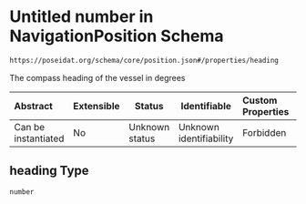 # Untitled number in NavigationPosition Schema

```txt
https://poseidat.org/schema/core/position.json#/properties/heading
```

The compass heading of the vessel in degrees


| Abstract            | Extensible | Status         | Identifiable            | Custom Properties | Additional Properties | Access Restrictions | Defined In                                                           |
| :------------------ | ---------- | -------------- | ----------------------- | :---------------- | --------------------- | ------------------- | -------------------------------------------------------------------- |
| Can be instantiated | No         | Unknown status | Unknown identifiability | Forbidden         | Allowed               | none                | [position.json\*](schemas/core/position.json "open original schema") |

## heading Type

`number`
